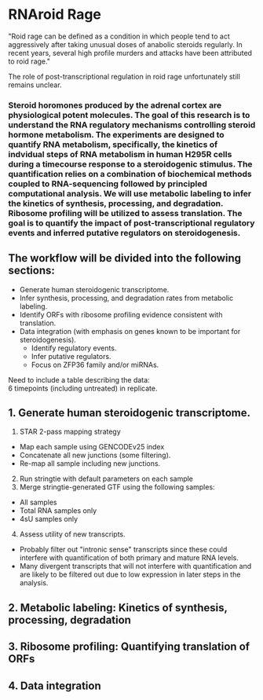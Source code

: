 # RNAroid Rage

"Roid rage can be defined as a condition in which people tend to act aggressively after taking unusual doses of anabolic steroids regularly. In recent years, several high profile murders and attacks have been attributed to roid rage."

The role of post-transcriptional regulation in roid rage unfortunately still remains unclear.

### Steroid horomones produced by the adrenal cortex are physiological potent molecules. The goal of this research is to understand the RNA regulatory mechanisms controlling steroid hormone metabolism. The experiments are designed to quantify RNA metabolism, specifically, the kinetics of indvidual steps of RNA metabolism in human H295R cells during a timecourse response to a steroidogenic stimulus. The quantification relies on a combination of biochemical methods coupled to RNA-sequencing followed by principled computational analysis. We will use metabolic labeling to infer the kinetics of synthesis, processing, and degradation. Ribosome profiling will be utilized to assess translation. **The goal is to quantify the impact of post-transcriptional regulatory events and inferred putative regulators on steroidogenesis.**

## The workflow will be divided into the following sections:  
+ Generate human steroidogenic transcriptome.  
+ Infer synthesis, processing, and degradation rates from metabolic labeling.  
+ Identify ORFs with ribosome profiling evidence consistent with translation.  
+ Data integration (with emphasis on genes known to be important for steroidogenesis).  
  + Identify regulatory events.  
  + Infer putative regulators.  
  + Focus on ZFP36 family and/or miRNAs.  


Need to include a table describing the data:  
6 timepoints (including untreated) in replicate.

## 1. Generate human steroidogenic transcriptome.
1. STAR 2-pass mapping strategy  
  + Map each sample using GENCODEv25 index  
  + Concatenate all new junctions (some filtering).  
  + Re-map all sample including new junctions.  
2. Run stringtie with default parameters on each sample
3. Merge stringtie-generated GTF using the following samples:
  + All samples
  + Total RNA samples only
  + 4sU samples only
4. Assess utility of new transcripts.
  + Probably filter out "intronic sense" transcripts since these could interfere with quantification of both primary and mature RNA levels.
  + Many divergent transcripts that will not interfere with quantification and are likely to be filtered out due to low expression in later steps in the analysis.

## 2. Metabolic labeling: Kinetics of synthesis, processing, degradation

## 3. Ribosome profiling: Quantifying translation of ORFs

## 4. Data integration

